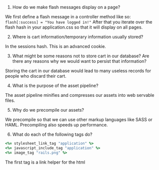 1. How do we make flash messages display on a page?

We first define a flash message in a controller method like so: `flash[:success] = "You have logged in!"` After that you iterate over the flash hash in your application.css so that it will display on all pages.

2. Where is cart information/temporary information usually stored?

In the sessions hash. This is an advanced cookie.

3. What might be some reasons not to store cart in our database? Are there any reasons why we would want to persist that information?

Storing the cart in our database would lead to many useless records for people who discard their cart.

4. What is the purpose of the asset pipeline?

The asset pipeline minifies and compresses our assets into web servable files.

5. Why do we precompile our assets?

We precompile so that we can use other markup languages like SASS or HAML. Precompiling also speeds up performance.

6. What do each of the following tags do?

```ruby 
<%= stylesheet_link_tag "application" %>
<%= javascript_include_tag "application" %>
<%= image_tag "rails.png" %>
```

The first tag is a link helper for the html <style> tag. This imports all of our custom styling. The second tag imports all of our javascript. The third tag is a url helper for <img src=""> that displays an image.

7. What are some of the elements of a great read me? What are some of the benefits of taking the time to update a readme for our project?

Known bugs, workarounds, installation, features, how to contribute. The benefits are that your readme is essentially an "Elevator Pitch" for your application. A good README will get more users to download.

8. What are the top four accessibility issues that we as developers should be aware of?

Blindness, Colorblindness, Deafness, Mobility

9. `before_save` is an example of a what? Where in our Rails application would we find a `before_save`?

It is a callback. A before_save is used to validate/concatenate records at the model level.

10. Given the following object, how would we create a scope for all users who are active?

```ruby 
User.create(name: "Happy", active: true)
```

`scope :user -> {where(active:true)}`

11. What is the difference between a scope and a class method?

Scopes are essentially translated into class methods internally (`def self.something`).  Typically you use scopes for very small pieces of logic.
